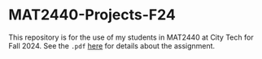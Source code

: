 # MAT2440-Projects-F24
This repository is for the use of my students in MAT2440 at City Tech for Fall 2024.
See the `.pdf` [here](https://github.com/Daniel-Packer/MAT2440-Projects-F24/blob/main/Assignment/project.pdf) for details about the assignment.